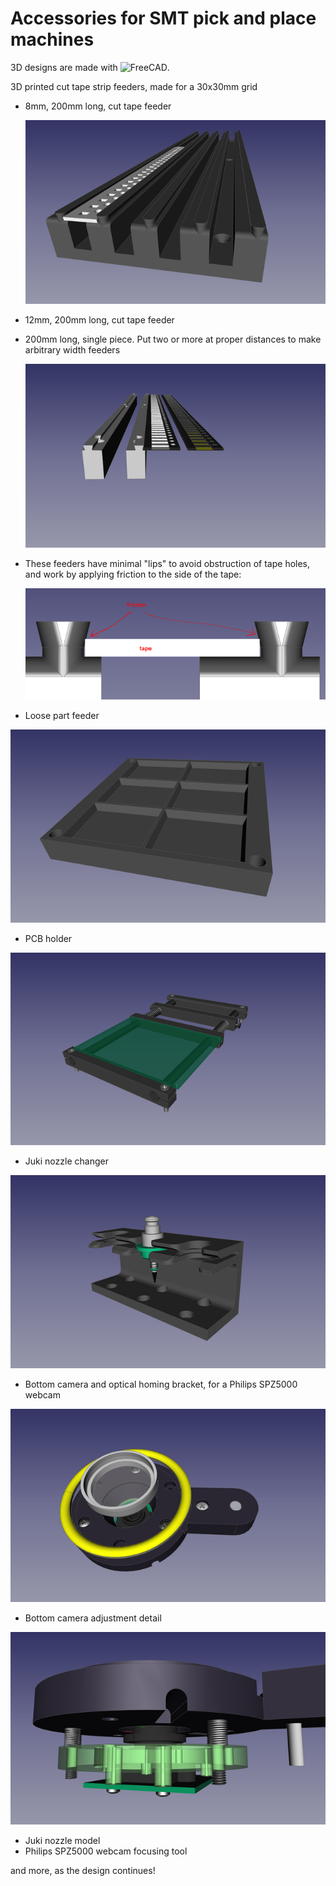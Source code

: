 # Accessories for SMT pick and place machines
3D designs are made with ![FreeCAD](http://www.freecadweb.org/).

3D printed cut tape strip feeders, made for a 30x30mm grid

* 8mm, 200mm long, cut tape feeder

  ![](https://github.com/dzach/Pick-and-place-accessories/blob/master/images/8mm-strip-tape-feeder.png)
* 12mm, 200mm long, cut tape feeder
* 200mm long, single piece. Put two or more at proper distances to make arbitrary width feeders

  ![](https://github.com/dzach/Pick-and-place-accessories/blob/master/images/strip-tape-single.png)
* These feeders have minimal "lips" to avoid obstruction of tape holes, and work by applying friction to the side of the tape:

  ![](https://github.com/dzach/Pick-and-place-accessories/blob/master/images/8mm-strip-tape-friction.png)
* Loose part feeder

![](https://github.com/dzach/Pick-and-place-accessories/blob/master/images/LoosePartFeeder.png)
* PCB holder

![](https://github.com/dzach/Pick-and-place-accessories/blob/master/images/pcb-holder.png)
*  Juki nozzle changer

![](https://github.com/dzach/Pick-and-place-accessories/blob/master/images/Juki_nozzle_changer.png)
* Bottom camera and optical homing bracket, for a Philips SPZ5000 webcam

![](https://github.com/dzach/Pick-and-place-accessories/blob/master/images/bottom-cam-top.png)
* Bottom camera adjustment detail

![](https://github.com/dzach/Pick-and-place-accessories/blob/master/images/bottom-cam-adjustment-1.png)
* Juki nozzle model
* Philips SPZ5000 webcam focusing tool

and more, as the design continues!
